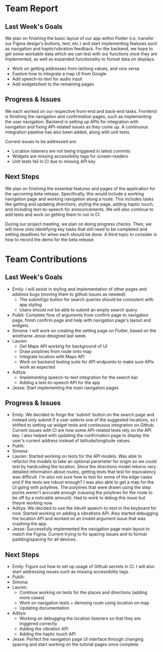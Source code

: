 # Team Report

## Last Week's Goals
We plan on finishing the basic layout of our app within Flutter (i.e. transfer our Figma design's buttons, text, etc.) and start implementing 
features such as navigation and haptic/vibration feedback. For the backend, we hope to get some workable data which we can test with our functions 
once they are implemented, as well as expanded functionality to format data on displays.
- Work on getting addresses from lat/long values, and vice versa
- Explore how to integrate a map UI from Google
- Add speech-to-text for audio input
- Add widgets/text to the remaining pages

## Progress & Issues
We each worked on our respective front-end and back-end tasks. Frontend is finishing the navigation and confirmation pages, such as implementing the user navigation. Backend is setting up APIs for integration with navigation and fixing API-related issues as they come up. A continuous integration pipeline has also been added, along with unit tests.

Current issues to be addressed are:
- Location listeners are not being triggered in latest commits
- Widgets are missing accessibility tags for screen-readers
- Unit tests fail in CI due to missing API key

## Next Steps
We plan on finishing the essential features and pages of the application for the upcoming beta release. Specifically, this would include a working navigation page and working navigation along a route. This includes tasks like getting and updating directions, styling the page, adding haptic touch, and including text-to-speech for announcements. We will also continue to add tests and work on getting them to run in CI.

During our project meeting, we plan on doing progress checks. Then, we will move onto identifying key tasks that still need to be completed and setting deadlines for when each should be done. A third topic to consider is how to record the demo for the beta release.

# Team Contributions

## Last Week's Goals
- Emily: I will assist in styling and implementation of other pages and address bugs (moving them to github issues as needed):
   - The submit/go button for search queries should be consistent with app styling
   - Users should not be able to submit an empty search query
- Pulkit: Complete flow of arguments from confirm page to navigation page, finish confirm page and help with navigation page's layout and widgets.
- Simona: I will work on creating the setting page on Flutter, based on the wireframe Jesse designed last week
- Lauren:
    - Get Maps API working for background of UI
    - Draw polylines from route onto map
    - Integrate location with Maps API
    - Work on backend testing suite for API endpoints to make sure APIs work as expected
- Aditya:
    - Implementing speech-to-text integration for the search bar
    - Adding a text-to-speech API for the app
- Jesse: Start implementing the main navigation pages

## Progress & Issues
- Emily: We decided to forgo the 'submit' button on the search page and instead only submit if a user selects one of the suggested locations, so I shifted to setting up widget tests and continuous integration on Github. Current issues with CI are how some API-related tests rely on the API key. I also helped with updating the confirmation page to display the user's current address instead of latitude/longitude values.
- Puklit:
- Simona:
- Lauren: Started working on tests for the API models. Was able to refactor the models to take an optional parameter for origin so we could test by hardcoding the location. Since the directions model returns very detailed information about routes, getting tests that test for equivalency was difficult. I'm also not sure how to test for some of the edge cases and if the tests are robust enough? I was also able to get a map for the UI going with polylines. The polylines that were drawn using the step points weren't accurate enough (causing the polylines for the route to be off by a noticable amount). Had to work to debug this issue but theyre working now.
- Aditya: We decided to use the inbuilt speech-to-text in the keyboard for now. Started working on adding a vibrations API. Also started debugging the location API and worked on an invalid argument issue that was crashing the app.
- Jesse: Successfully implemented the navigation page main layout to match the Figma. Current trying to fix spacing issues and to format padding/spacing for all devices.

## Next Steps
- Emily: Figure out how to set up usage of Github secrets in CI. I will also start addressing issues such as missing accessibility tags.
- Puklit:
- Simona:
- Lauren:
    - Continue working on tests for the places and directions (adding more cases)
    - Work on navigation tests + demoing route using location on map
    - Updating documentation
- Aditya:
    - Working on debugging the location listeners so that they are triggered correctly
    - Adding the vibration API
    - Adding the haptic touch API
- Jesse: Perfect the navigation page UI interface through changing spacing and start working on the tutorial pages once complete.
